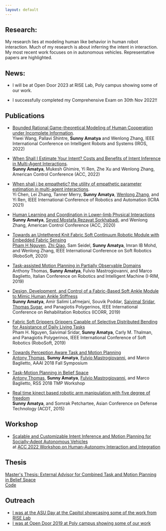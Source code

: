 ```yaml
---
layout: default
---
```

## Research:
My research lies at modeling human like behavior in human robot interaction. Much of my research is about inferring the intent in interaction. 
My most recent work focuses on in autonomous vehicles. Representative papers are highlighted.

## News:
*	I will be at Open Door 2023 at RISE Lab, Poly campus showing some of our work.

*	I successfully completed my Comprehensive Exam on 30th Nov 2022!!

## Publications
*	[Bounded Rational Game-theoretical Modeling of Human Cooperation under Incomplete Information](https://ieeexplore.ieee.org/abstract/document/9982108?casa_token=9LtQOX7vYeQAAAAA:YQrLBsF3pwN4DzzO6mcMP20JMykz-60PnWmeC_5HM16WHCJwB-B2qfEgevV56GldNjvcXQVcBQ).\
	Yiwei Wang, Pallavi Shintre, **Sunny Amatya** and Wenlong Zhang, IEEE International Conference on Intelligent Robots and Systems (IROS, 2022)
	
*	[When Shall I Estimate Your Intent? Costs and Benefits of Intent Inference in Multi-Agent Interactions](https://ieeexplore.ieee.org/abstract/document/9867155?casa_token=bXavV3t5vs8AAAAA:CPtGpS_uf00ZySmuC7OxByo9mX--diwEMspS0YjlrddiEm2iDkAR4Kn4ZkSCHFn08o0cPBkzag).\
	**Sunny Amatya**, Mukesh Ghimire, Yi Ren, Zhe Xu and Wenlong Zhang, American Control Conference (ACC, 2022)

*   [When shall i be empathetic? the utility of empathetic parameter estimation in multi-agent interactions](https://ieeexplore.ieee.org/stamp/stamp.jsp?arnumber=9561079).\
	Yi Chen, Lei Zhang, Tanner Merry, **Sunny Amatya**, [Wenlong Zhang](https://scholar.google.com/citations?user=S2xHIfoAAAAJ&hl=en&oi=ao), and Yi Ren, IEEE International Conference of Robotics and Automation (ICRA 2021)
	
*   [Human Learning and Coordination in Lower-limb Physical Interactions](https://ieeexplore.ieee.org/stamp/stamp.jsp?arnumber=9147738)\
	**Sunny Amatya**, [Seyed Mostafa Rezayat Sorkhabadi](https://www.linkedin.com/in/mostafa-rezayat-37897358/), and Wenlong Zhang,	American Control Conference (ACC, 2020)
	
*   [Towards an Untethered Knit Fabric Soft Continuum Robotic Module with Embedded Fabric Sensing](https://ieeexplore.ieee.org/stamp/stamp.jsp?arnumber=9116025)\
	[Pham H Nguyen](https://sites.google.com/view/mechphnguyen/home?authuser=0), [Zhi Qiao](https://scholar.google.com/citations?user=LZCFHPQAAAAJ&hl=en), Sam Seidel, **Sunny Amatya**, Imran IB Mohd, and Wenlong Zhang, IEEE International Conference on Soft Robotics (RoboSoft, 2020)
	
*	[Task-assisted Motion Planning in Partially Observable Domains](https://arxiv.org/pdf/1908.10227.pdf)\
	Anthony Thomas, **Sunny Amatya**, Fulvio Mastrogiovanni, and Marco Baglietto, Italian Conference on Robotics and Intelligent Machine (I-RIM, 2019)
	
*	[Design, Development, and Control of a Fabric-Based Soft Ankle Module to Mimic Human Ankle Stiffness](https://ieeexplore.ieee.org/abstract/document/8779495)\
	**Sunny Amatya**, Amir Salimi Lafmejani, Souvik Poddar, [Saivimal Sridar](https://scholar.google.com/citations?user=hKUvvEkAAAAJ&hl=en&oi=ao), [Thomas Sugar](https://scholar.google.com/citations?user=xm3gDhoAAAAJ&hl=en&oi=ao), and Panagiotis Polygerinos, IEEE International Conference on Rehabilitation Robotics (ICORR, 2019)
	
*	[Fabric Soft Grippers Grippers Capable of Selective Distributed Bending for Assistance of Daily Living Tasks](https://ieeexplore.ieee.org/stamp/stamp.jsp?arnumber=8722758)\
	Pham H. Nguyen, Saivimal Sridar, **Sunny Amatya**, Carly M. Thalman, and Panagiotis Polygerinos, IEEE International Conference of Soft Robotics (RoboSoft, 2019)
	
*	[Towards Perception Aware Task and Motion Planning](https://www.researchgate.net/profile/Antony-Thomas-3/publication/329399485_Towards_Perception_Aware_Task-Motion_Planning/links/5c06898d299bf169ae316c84/Towards-Perception-Aware-Task-Motion-Planning.pdf)\
	[Antony Thomas](https://scholar.google.com/citations?user=aPSLBVUAAAAJ&hl=en&oi=sra), **Sunny Amatya**, [Fulvio Mastrogiovanni](https://scholar.google.com/citations?user=9dRRzV0AAAAJ&hl=en&oi=sra), and Marco Baglietto, AAAI 2018 Fall Symposium
	
*	[Task-Motion Planning in Belief Space](http://www.neil.dantam.name/2018/rss-tmp-workshop/thomas.pdf)\
	[Antony Thomas](https://scholar.google.com/citations?user=aPSLBVUAAAAJ&hl=en&oi=sra), **Sunny Amatya**, [Fulvio Mastrogiovanni](https://scholar.google.com/citations?user=9dRRzV0AAAAJ&hl=en&oi=sra), and Marco Baglietto, RSS 2018 TMP Workshop
	
* 	[Real time kinect based robotic arm manipulation with five degree of freedom](https://ieeexplore.ieee.org/stamp/stamp.jsp?arnumber=7111574)\
	**Sunny Amatya**, and Somrak Petchartee, Asian Conference on Defense Technology (ACDT, 2015)

## Workshop
*	[Scalable and Customizable Intent Inference and Motion Planning for Socially-Adept Autonomous Vehicles](/assets/ACC_2022_workshop.pptx)\
	at [ACC 2022 Workshop on Human-Autonomy Interaction and Integration](https://zoe104yao.github.io/ACC2022Workshop/program/)

## Thesis
[Master's Thesis: External Advisor for Combined Task and Motion Planning in Belief Space](/assets/External_Advisor_for_Combined_Task_and_Motion_Planning_in_Belief_Space.pdf)\
[Code](https://bitbucket.org/LittleSunny/masters-thesis/src/master/)

## Outreach
*	[I was at the ASU Day at the Capitol showcasing some of the work from RISE Lab](https://twitter.com/asuriselab/status/1486181046613774337/photo/2)
*	[I was at Open Door 2019 at Poly campus showing some of our work](https://news.asu.edu/20190203-sun-devil-life-open-door-2019-takes-flight-polytechnic-campus)